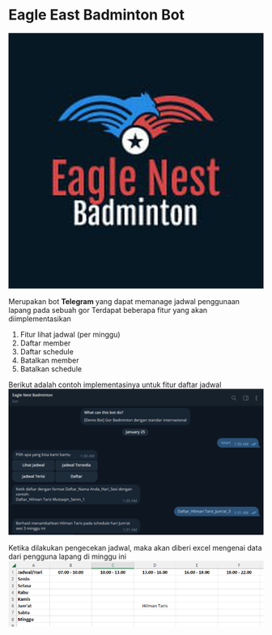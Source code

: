# Eagle East Badminton Bot

![img.png](res/img.png)

Merupakan bot **Telegram** yang dapat memanage jadwal penggunaan lapang pada sebuah gor
Terdapat beberapa fitur yang akan diimplementasikan
1. Fitur lihat jadwal (per minggu)
2. Daftar member
3. Daftar schedule
4. Batalkan member
5. Batalkan schedule

Berikut adalah contoh implementasinya untuk fitur daftar jadwal
![img.png](res/daftar.png)

Ketika dilakukan pengecekan jadwal, maka akan diberi excel mengenai data
dari pengguna lapang di minggu ini
![img.png](res/excel-schedule.png)